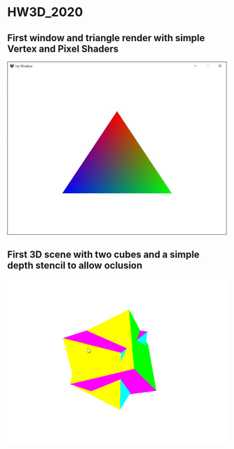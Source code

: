# HW3D_2020
## First window and triangle render with simple Vertex and Pixel Shaders
![FirstTriangle](FirstTriangle.JPG)
## First 3D scene with two cubes and a simple depth stencil to allow oclusion
![DepthBufferAndCubes](DepthBuffer.gif)
